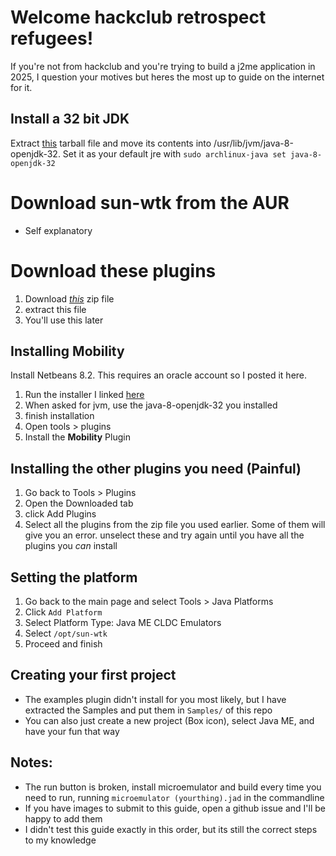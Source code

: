 # Welcome hackclub retrospect refugees!
If you're not from hackclub and you're trying to build a j2me application in 2025, I question your motives but heres the most up to guide on the internet for it. 

## Install a 32 bit JDK
Extract [this](https://files.mercurywork.shop/rafflesia/java-8-openjdk-32.tar.gz) tarball file and move its contents into /usr/lib/jvm/java-8-openjdk-32. 
Set it as your default jre with `sudo archlinux-java set java-8-openjdk-32`

# Download sun-wtk from the AUR
* Self explanatory

# Download these plugins 
1. Download [*this*](https://files.mercurywork.shop/rafflesia/oracle-jmesdk-3-4-rr-nb-plugins.zip) zip file
2. extract this file
3. You'll use this later

## Installing Mobility
Install Netbeans 8.2. This requires an oracle account so I posted it here.
1. Run the installer I linked [here](https://files.mercurywork.shop/rafflesia/netbeans-8.2-linux.sh)
2. When asked for jvm, use the java-8-openjdk-32 you installed
3. finish installation
4. Open tools > plugins
5. Install the **Mobility** Plugin

## Installing the other plugins you need (Painful)
1. Go back to Tools > Plugins
2. Open the Downloaded tab
3. click Add Plugins
4. Select all the plugins from the zip file you used earlier. Some of them will give you an error. unselect these and try again until you have all the plugins you *can* install

## Setting the platform
1. Go back to the main page and select Tools > Java Platforms
2. Click `Add Platform`
3. Select Platform Type: Java ME CLDC Emulators
4. Select `/opt/sun-wtk`
5. Proceed and finish

## Creating your first project
* The examples plugin didn't install for you most likely, but I have extracted the Samples and put them in `Samples/` of this repo
* You can also just create a new project (Box icon), select Java ME, and have your fun that way

## Notes:
* The run button is broken, install microemulator and build every time you need to run, running `microemulator (yourthing).jad` in the commandline
* If you have images to submit to this guide, open a github issue and I'll be happy to add them
* I didn't test this guide exactly in this order, but its still the correct steps to my knowledge
